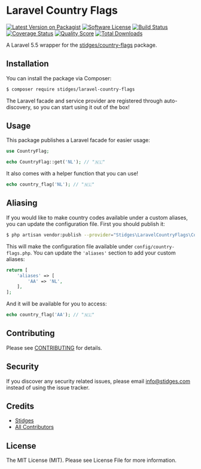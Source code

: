 # Laravel Country Flags

[![Latest Version on Packagist][ico-version]][link-packagist]
[![Software License][ico-license]](LICENSE.md)
[![Build Status][ico-travis]][link-travis]
[![Coverage Status][ico-scrutinizer]][link-scrutinizer]
[![Quality Score][ico-code-quality]][link-code-quality]
[![Total Downloads][ico-downloads]][link-downloads]

A Laravel 5.5 wrapper for the [stidges/country-flags](https://github.com/stidges/country-flags) package.

## Installation

You can install the package via Composer:

``` bash
$ composer require stidges/laravel-country-flags
```

The Laravel facade and service provider are registered through auto-discovery, so you can start using it out of the box!

## Usage

This package publishes a Laravel facade for easier usage:

``` php
use CountryFlag;

echo CountryFlag::get('NL'); // "🇳🇱"
```

It also comes with a helper function that you can use!

``` php
echo country_flag('NL'); // "🇳🇱"
```

## Aliasing

If you would like to make country codes available under a custom aliases, you can update the configuration file. First you should publish it:

``` bash
$ php artisan vendor:publish --provider="Stidges\LaravelCountryFlags\CountryFlagsServiceProvider"
```

This will make the configuration file available under `config/country-flags.php`. You can update the `'aliases'` section to add your custom aliases:

``` php
return [
    'aliases' => [
        'AA' => 'NL',
    ],
];
```

And it will be available for you to access:

``` php
echo country_flag('AA'); // "🇳🇱"
```

## Contributing

Please see [CONTRIBUTING](CONTRIBUTING.md) for details.

## Security

If you discover any security related issues, please email info@stidges.com instead of using the issue tracker.

## Credits

- [Stidges][link-author]
- [All Contributors][link-contributors]

## License

The MIT License (MIT). Please see License File for more information.

[ico-version]: https://img.shields.io/packagist/v/stidges/laravel-country-flags.svg?style=flat-square
[ico-license]: https://img.shields.io/badge/license-MIT-brightgreen.svg?style=flat-square
[ico-travis]: https://img.shields.io/travis/stidges/laravel-country-flags/master.svg?style=flat-square
[ico-scrutinizer]: https://img.shields.io/scrutinizer/coverage/g/stidges/laravel-country-flags.svg?style=flat-square
[ico-code-quality]: https://img.shields.io/scrutinizer/g/stidges/laravel-country-flags.svg?style=flat-square
[ico-downloads]: https://img.shields.io/packagist/dt/stidges/laravel-country-flags.svg?style=flat-square

[link-packagist]: https://packagist.org/packages/stidges/laravel-country-flags
[link-travis]: https://travis-ci.org/stidges/laravel-country-flags
[link-scrutinizer]: https://scrutinizer-ci.com/g/stidges/laravel-country-flags/code-structure
[link-code-quality]: https://scrutinizer-ci.com/g/stidges/laravel-country-flags
[link-downloads]: https://packagist.org/packages/stidges/laravel-country-flags
[link-author]: https://github.com/stidges
[link-contributors]: ../../contributors
